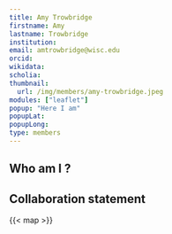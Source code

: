 ```yaml
---
title: Amy Trowbridge
firstname: Amy
lastname: Trowbridge
institution: 
email: amtrowbridge@wisc.edu
orcid: 
wikidata: 
scholia: 
thumbnail:
  url: /img/members/amy-trowbridge.jpeg
modules: ["leaflet"]
popup: "Here I am"
popupLat: 
popupLong: 
type: members
---
```


## Who am I ?

## Collaboration statement

{{< map >}}
